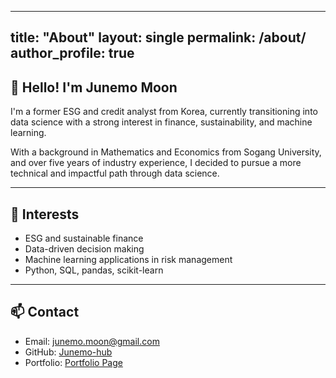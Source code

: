 
---
title: "About"
layout: single
permalink: /about/
author_profile: true
---

## 👋 Hello! I'm Junemo Moon

I'm a former ESG and credit analyst from Korea, currently transitioning into data science with a strong interest in finance, sustainability, and machine learning.

With a background in Mathematics and Economics from Sogang University, and over five years of industry experience, I decided to pursue a more technical and impactful path through data science.

---

## 🎯 Interests

- ESG and sustainable finance
- Data-driven decision making
- Machine learning applications in risk management
- Python, SQL, pandas, scikit-learn

---

## 📫 Contact

- Email: junemo.moon@gmail.com  
- GitHub: [Junemo-hub](https://github.com/Junemo-hub)  
- Portfolio: [Portfolio Page](/portfolio/)
